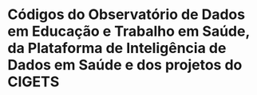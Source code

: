 # Códigos do Observatório de Dados em Educação e Trabalho em Saúde, da Plataforma de Inteligência de Dados em Saúde e dos projetos do CIGETS

